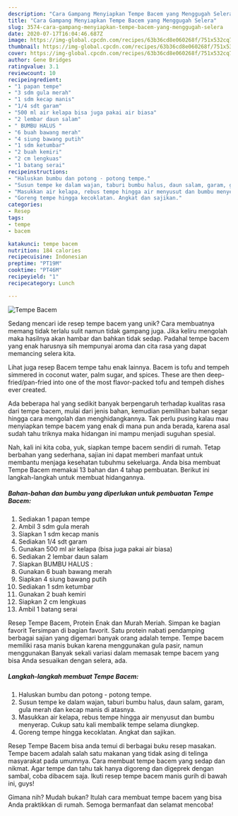 ```yaml
---
description: "Cara Gampang Menyiapkan Tempe Bacem yang Menggugah Selera"
title: "Cara Gampang Menyiapkan Tempe Bacem yang Menggugah Selera"
slug: 3574-cara-gampang-menyiapkan-tempe-bacem-yang-menggugah-selera
date: 2020-07-17T16:04:46.687Z
image: https://img-global.cpcdn.com/recipes/63b36cd8e060268f/751x532cq70/tempe-bacem-foto-resep-utama.jpg
thumbnail: https://img-global.cpcdn.com/recipes/63b36cd8e060268f/751x532cq70/tempe-bacem-foto-resep-utama.jpg
cover: https://img-global.cpcdn.com/recipes/63b36cd8e060268f/751x532cq70/tempe-bacem-foto-resep-utama.jpg
author: Gene Bridges
ratingvalue: 3.1
reviewcount: 10
recipeingredient:
- "1 papan tempe"
- "3 sdm gula merah"
- "1 sdm kecap manis"
- "1/4 sdt garam"
- "500 ml air kelapa bisa juga pakai air biasa"
- "2 lembar daun salam"
- " BUMBU HALUS "
- "6 buah bawang merah"
- "4 siung bawang putih"
- "1 sdm ketumbar"
- "2 buah kemiri"
- "2 cm lengkuas"
- "1 batang serai"
recipeinstructions:
- "Haluskan bumbu dan potong - potong tempe."
- "Susun tempe ke dalam wajan, taburi bumbu halus, daun salam, garam, gula merah dan kecap manis di atasnya."
- "Masukkan air kelapa, rebus tempe hingga air menyusut dan bumbu menyerap. Cukup satu kali membalik tempe selama diungkep."
- "Goreng tempe hingga kecoklatan. Angkat dan sajikan."
categories:
- Resep
tags:
- tempe
- bacem

katakunci: tempe bacem 
nutrition: 184 calories
recipecuisine: Indonesian
preptime: "PT19M"
cooktime: "PT46M"
recipeyield: "1"
recipecategory: Lunch

---
```



![Tempe Bacem](https://img-global.cpcdn.com/recipes/63b36cd8e060268f/751x532cq70/tempe-bacem-foto-resep-utama.jpg)

Sedang mencari ide resep tempe bacem yang unik? Cara membuatnya memang tidak terlalu sulit namun tidak gampang juga. Jika keliru mengolah maka hasilnya akan hambar dan bahkan tidak sedap. Padahal tempe bacem yang enak harusnya sih mempunyai aroma dan cita rasa yang dapat memancing selera kita.

Lihat juga resep Bacem tempe tahu enak lainnya. Bacem is tofu and tempeh simmered in coconut water, palm sugar, and spices. These are then deep-fried/pan-fried into one of the most flavor-packed tofu and tempeh dishes ever created.

Ada beberapa hal yang sedikit banyak berpengaruh terhadap kualitas rasa dari tempe bacem, mulai dari jenis bahan, kemudian pemilihan bahan segar hingga cara mengolah dan menghidangkannya. Tak perlu pusing kalau mau menyiapkan tempe bacem yang enak di mana pun anda berada, karena asal sudah tahu triknya maka hidangan ini mampu menjadi suguhan spesial.


Nah, kali ini kita coba, yuk, siapkan tempe bacem sendiri di rumah. Tetap berbahan yang sederhana, sajian ini dapat memberi manfaat untuk membantu menjaga kesehatan tubuhmu sekeluarga. Anda bisa membuat Tempe Bacem memakai 13 bahan dan 4 tahap pembuatan. Berikut ini langkah-langkah untuk membuat hidangannya.

<!--inarticleads1-->

##### Bahan-bahan dan bumbu yang diperlukan untuk pembuatan Tempe Bacem:

1. Sediakan 1 papan tempe
1. Ambil 3 sdm gula merah
1. Siapkan 1 sdm kecap manis
1. Sediakan 1/4 sdt garam
1. Gunakan 500 ml air kelapa (bisa juga pakai air biasa)
1. Sediakan 2 lembar daun salam
1. Siapkan  BUMBU HALUS :
1. Gunakan 6 buah bawang merah
1. Siapkan 4 siung bawang putih
1. Sediakan 1 sdm ketumbar
1. Gunakan 2 buah kemiri
1. Siapkan 2 cm lengkuas
1. Ambil 1 batang serai


Resep Tempe Bacem, Protein Enak dan Murah Meriah. Simpan ke bagian favorit Tersimpan di bagian favorit. Satu protein nabati pendamping berbagai sajian yang digemari banyak orang adalah tempe. Tempe bacem memiliki rasa manis bukan karena menggunakan gula pasir, namun menggunakan Banyak sekali variasi dalam memasak tempe bacem yang bisa Anda sesuaikan dengan selera, ada. 

<!--inarticleads2-->

##### Langkah-langkah membuat Tempe Bacem:

1. Haluskan bumbu dan potong - potong tempe.
1. Susun tempe ke dalam wajan, taburi bumbu halus, daun salam, garam, gula merah dan kecap manis di atasnya.
1. Masukkan air kelapa, rebus tempe hingga air menyusut dan bumbu menyerap. Cukup satu kali membalik tempe selama diungkep.
1. Goreng tempe hingga kecoklatan. Angkat dan sajikan.


Resep Tempe Bacem bisa anda temui di berbagai buku resep masakan. Tempe bacem adalah salah satu makanan yang tidak asing di telinga masyarakat pada umumnya. Cara membuat tempe bacem yang sedap dan nikmat. Agar tempe dan tahu tak hanya digoreng dan digeprek dengan sambal, coba dibacem saja. Ikuti resep tempe bacem manis gurih di bawah ini, guys! 

Gimana nih? Mudah bukan? Itulah cara membuat tempe bacem yang bisa Anda praktikkan di rumah. Semoga bermanfaat dan selamat mencoba!
